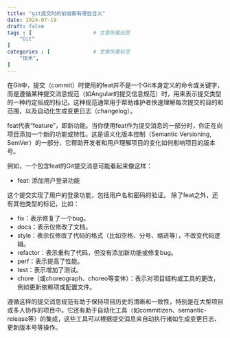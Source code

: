 ```yaml
---
title: "git提交时的前缀都有哪些含义"
date: 2024-07-19
draft: false
tags : [                    # 文章所属标签
    "Git"
]
categories : [              # 文章所属标签
    "技术",
]
---
```



在Git中，提交（commit）时使用的feat并不是一个Git本身定义的命令或关键字，而是遵循某种提交消息规范（如Angular的提交信息规范）时，用来表示提交类型的一种约定俗成的标记。这种规范通常用于帮助维护者快速理解每次提交的目的和范围，以及自动化生成变更日志（changelog）。

feat代表“feature”，即新功能。当你使用feat作为提交消息的一部分时，你正在向项目添加一个新的功能或特性。这是语义化版本控制（Semantic Versioning, SemVer）的一部分，它帮助开发者和用户理解项目的变化如何影响项目的版本号。

例如，一个包含feat的Git提交消息可能看起来像这样：

- feat: 添加用户登录功能  
  
这个提交实现了用户的登录功能，包括用户名和密码的验证。
除了feat之外，还有其他类型的标记，比如：

- fix：表示修复了一个bug。
- docs：表示仅修改了文档。
- style：表示仅修改了代码的格式（比如空格、分号、缩进等），不改变代码逻辑。
- refactor：表示重构了代码，但没有添加新功能或修复bug。
- perf：表示提高了性能。
- test：表示增加了测试。
- chore（或choreograph、choreo等变体）：表示对项目结构或工具的更改，例如更新依赖项或配置文件。

遵循这样的提交消息规范有助于保持项目历史的清晰和一致性，特别是在大型项目或多人协作的项目中。它还有助于自动化工具（如commitizen、semantic-release等）的集成，这些工具可以根据提交消息来自动执行诸如生成变更日志、更新版本号等操作。